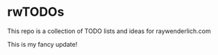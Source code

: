 # rwTODOs

This repo is a collection of TODO lists and ideas for raywenderlich.com

This is my fancy update!

